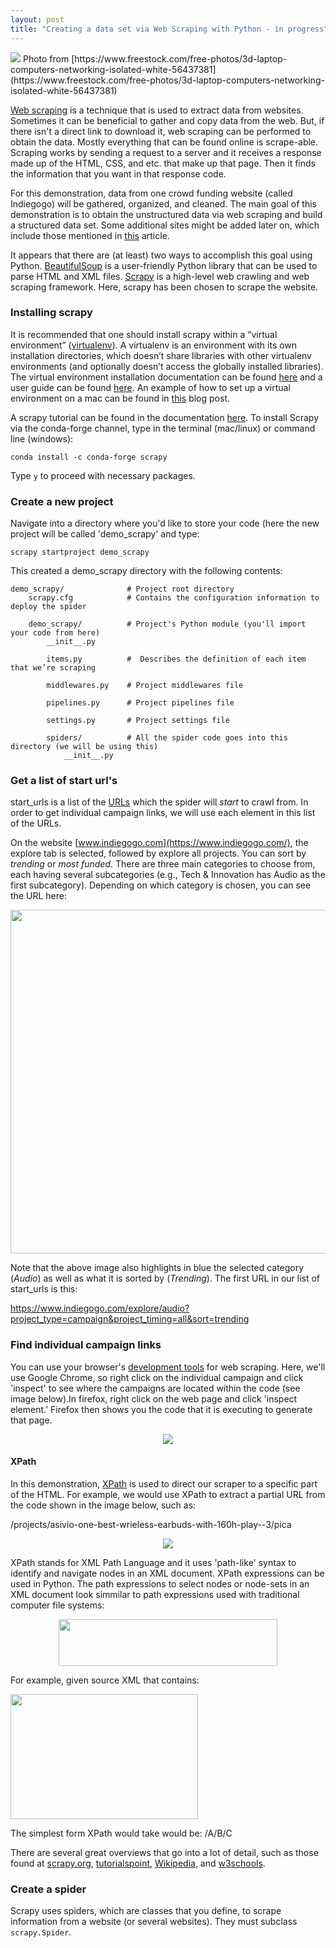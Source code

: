 ```yaml
---
layout: post
title: "Creating a data set via Web Scraping with Python - in progress"
---
```


<img src="/assets/img/freestock_56437381.jpg">
Photo from [https://www.freestock.com/free-photos/3d-laptop-computers-networking-isolated-white-56437381](https://www.freestock.com/free-photos/3d-laptop-computers-networking-isolated-white-56437381)

[Web scraping](https://en.wikipedia.org/wiki/Web_scraping) is a technique that is used to extract data from websites. Sometimes it can be beneficial to gather and copy data from the web. But, if there isn't a direct link to download it, web scraping can be performed to obtain the data. Mostly everything that can be found online is scrape-able. Scraping works by sending a request to a server and it receives a response made up of the HTML, CSS, and etc. that make up that page. Then it finds the information that you want in that response code.

For this demonstration, data from one crowd funding website (called Indiegogo) will be gathered, organized, and cleaned. The main goal of this demonstration is to obtain the unstructured data via web scraping and build a structured data set. Some additional sites might be added later on, which include those mentioned in [this](https://www.investopedia.com/articles/personal-finance/091415/8-best-alternatives-kickstarter.asp) article. 

It appears that there are (at least) two ways to accomplish this goal using Python. [BeautifulSoup](https://www.crummy.com/software/BeautifulSoup/bs4/doc/) is a user-friendly Python library that can be used to parse HTML and XML files. [Scrapy](https://docs.scrapy.org/en/latest/) is a high-level web crawling and web scraping framework. Here, scrapy has been chosen to scrape the website. 

### Installing scrapy
It is recommended that one should install scrapy within a “virtual environment” ([virtualenv](https://virtualenv.pypa.io/en/latest/)). A virtualenv is an environment with its own installation directories, which doesn’t share libraries with other virtualenv environments (and optionally doesn’t access the globally installed libraries). The virtual environment installation documentation can be found [here](https://virtualenv.pypa.io/en/stable/installation/) and a user guide can be found [here](https://virtualenv.pypa.io/en/stable/userguide/). An example of how to set up a virtual environment on a mac can be found in [this](https://sunshinescience.github.io/2019/08/08/create-python-env.html) blog post.

A scrapy tutorial can be found in the documentation [here](https://doc.scrapy.org/en/latest/intro/tutorial.html). To install Scrapy via the conda-forge channel, type in the terminal (mac/linux) or command line (windows):

    conda install -c conda-forge scrapy

Type `y` to proceed with necessary packages. 

### Create a new project
Navigate into a directory where you'd like to store your code (here the new project will be called 'demo_scrapy' and type:

    scrapy startproject demo_scrapy

This created a demo_scrapy directory with the following contents:

    demo_scrapy/              # Project root directory
        scrapy.cfg            # Contains the configuration information to deploy the spider

        demo_scrapy/          # Project's Python module (you'll import your code from here)
            __init__.py

            items.py          #  Describes the definition of each item that we’re scraping

            middlewares.py    # Project middlewares file

            pipelines.py      # Project pipelines file

            settings.py       # Project settings file

            spiders/          # All the spider code goes into this directory (we will be using this)
                __init__.py


### Get a list of start url's
start_urls is a list of the [URLs](https://en.wikipedia.org/wiki/URL) which the spider will *start* to crawl from. In order to get individual campaign links, we will use each element in this list of the URLs. 

On the website [www.indiegogo.com](https://www.indiegogo.com/), the explore tab is selected, followed by explore all projects. You can sort by *trending* or *most funded*. There are three main categories to choose from, each having several subcategories (e.g., Tech & Innovation has Audio as the first subcategory). Depending on which category is chosen, you can see the URL here:

<p align="center"><img src="/assets/img/indiegogo_category_1.png" width="600" height="550"></p>

Note that the above image also highlights in blue the selected category (*Audio*) as well as what it is sorted by (*Trending*). The first URL in our list of start_urls is this:

https://www.indiegogo.com/explore/audio?project_type=campaign&project_timing=all&sort=trending

### Find individual campaign links
You can use your browser's [development tools](https://docs.scrapy.org/en/latest/topics/developer-tools.html) for web scraping. Here, we'll use Google Chrome, so right click on the individual campaign and click 'inspect' to see where the campaigns are located within the code (see image below).In firefox, right click on the web page and click 'inspect element.' Firefox then shows you the code that it is executing to generate that page. 

<p align="center"><img src="/assets/img/indiegogo_indiv_campaign_lrge.png"></p>

#### XPath
In this demonstration, [XPath](https://en.wikipedia.org/wiki/XPath) is used to direct our scraper to a specific part of the HTML. For example, we would use XPath to extract a partial URL from the code shown in the image below, such as:

/projects/asivio-one-best-wrieless-earbuds-with-160h-play--3/pica

<p align="center"><img src="/assets/img/indiegogo_indiv_campaign.png"></p>

XPath stands for XML Path Language and it uses 'path-like' syntax to identify and navigate nodes in an XML document. XPath expressions can be used in Python. The path expressions to select nodes or node-sets in an XML document look simmilar to path expressions used with traditional computer file systems:

<p align="center"><img src="/assets/img/indiegogo_XPath_folder_example.png" width="350" height="75"></p>

For example, given source XML that contains:

<img src="/assets/img/indiegogo_XPath_leters_ex.png" width="300" height="200">
  
The simplest form XPath would take would be:
/A/B/C

There are several great overviews that go into a lot of detail, such as those found at [scrapy.org](https://docs.scrapy.org/en/xpath-tutorial/topics/xpath-tutorial.html), [tutorialspoint](https://www.tutorialspoint.com/xpath/xpath_expression.htm), [Wikipedia](https://en.wikipedia.org/wiki/XPath), and [w3schools](https://www.w3schools.com/xml/xpath_intro.asp).

### Create a spider
Scrapy uses spiders, which are classes that you define, to scrape information from a website (or several websites). They must subclass `scrapy.Spider`.









